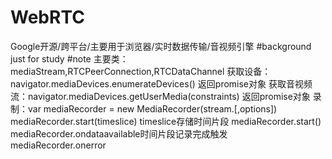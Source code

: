 # WebRTC
Google开源/跨平台/主要用于浏览器/实时数据传输/音视频引擎
#background
just for study
#note
主要类：mediaStream,RTCPeerConnection,RTCDataChannel
获取设备：navigator.mediaDevices.enumerateDevices() 返回promise对象
获取音视频流：navigator.mediaDevices.getUserMedia(constraints) 返回promise对象
录制：var mediaRecorder = new MediaRecorder(stream.[,options])
mediaRecorder.start(timeslice) timeslice存储时间片段 mediaRecorder.start()
mediaRecorder.ondataavailable时间片段记录完成触发 mediaRecorder.onerror
